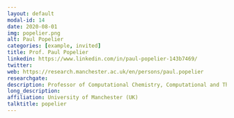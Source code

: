 ```yaml
---
layout: default
modal-id: 14
date: 2020-08-01
img: popelier.png
alt: Paul Popelier
categories: [example, invited]
title: Prof. Paul Popelier
linkedin: https://www.linkedin.com/in/paul-popelier-143b7469/
twitter:  
web: https://research.manchester.ac.uk/en/persons/paul.popelier
researchgate: 
description: Professor of Computational Chemistry, Computational and Theoretical Chemistry, University of Manchester
long_description: 
affiliation: University of Manchester (UK)
talktitle: popelier
---
```

